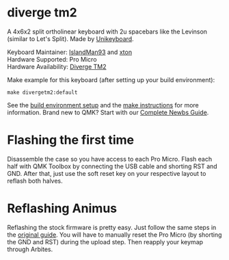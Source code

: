# diverge tm2

A 4x6x2 split ortholinear keyboard with 2u spacebars like the Levinson (similar to Let's Split). Made by [Unikeyboard](https://unikeyboard.io).

Keyboard Maintainer: [IslandMan93](https://github.com/islandman93) and [xton](https://github.com/xton)  
Hardware Supported: Pro Micro  
Hardware Availability: [Diverge TM2](https://unikeyboard.io/product/diverge-tm/)

Make example for this keyboard (after setting up your build environment):

    make divergetm2:default

See the [build environment setup](https://docs.qmk.fm/#/getting_started_build_tools) and the [make instructions](https://docs.qmk.fm/#/getting_started_make_guide) for more information. Brand new to QMK? Start with our [Complete Newbs Guide](https://docs.qmk.fm/#/newbs).

# Flashing the first time

Disassemble the case so you have access to each Pro Micro. Flash each half with QMK Toolbox by connecting the USB cable and shorting RST and GND. After that, just use the soft reset key on your respective layout to reflash both halves. 

# Reflashing Animus

Reflashing the stock firmware is pretty easy. Just follow the same steps in the [original guide](https://imgur.com/a/8UapN). You will have to manually reset the Pro Micro (by shorting the GND and RST) during the upload step. Then reapply your keymap through Arbites.
